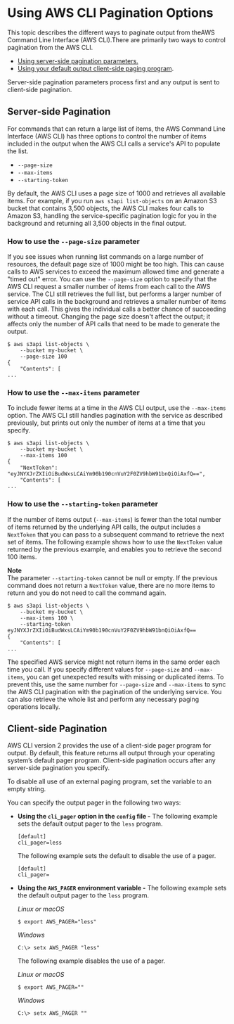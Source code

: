 # Using AWS CLI Pagination Options<a name="cli-usage-pagination"></a>

This topic describes the different ways to paginate output from theAWS Command Line Interface \(AWS CLI\)\.There are primarily two ways to control pagination from the AWS CLI\.
+ [Using server\-side pagination parameters\.](#cli-usage-pagination-serverside)
+ [Using your default output client\-side paging program](#cli-usage-pagination-clientside)\.

Server\-side pagination parameters process first and any output is sent to client\-side pagination\.

## Server\-side Pagination<a name="cli-usage-pagination-serverside"></a>

For commands that can return a large list of items, the AWS Command Line Interface \(AWS CLI\) has three options to control the number of items included in the output when the AWS CLI calls a service's API to populate the list\.
+ `--page-size`
+ `--max-items`
+ `--starting-token`

By default, the AWS CLI uses a page size of 1000 and retrieves all available items\. For example, if you run `aws s3api list-objects` on an Amazon S3 bucket that contains 3,500 objects, the AWS CLI makes four calls to Amazon S3, handling the service\-specific pagination logic for you in the background and returning all 3,500 objects in the final output\.

### How to use the `--page-size` parameter<a name="cli-usage-pagination-pagesize"></a>

If you see issues when running list commands on a large number of resources, the default page size of 1000 might be too high\. This can cause calls to AWS services to exceed the maximum allowed time and generate a "timed out" error\. You can use the `--page-size` option to specify that the AWS CLI request a smaller number of items from each call to the AWS service\. The CLI still retrieves the full list, but performs a larger number of service API calls in the background and retrieves a smaller number of items with each call\. This gives the individual calls a better chance of succeeding without a timeout\. Changing the page size doesn't affect the output; it affects only the number of API calls that need to be made to generate the output\.

```
$ aws s3api list-objects \
    --bucket my-bucket \
    --page-size 100
{
    "Contents": [
...
```

### How to use the `--max-items` parameter<a name="cli-usage-pagination-maxitems"></a>

To include fewer items at a time in the AWS CLI output, use the `--max-items` option\. The AWS CLI still handles pagination with the service as described previously, but prints out only the number of items at a time that you specify\.

```
$ aws s3api list-objects \
    --bucket my-bucket \
    --max-items 100
{
    "NextToken": "eyJNYXJrZXIiOiBudWxsLCAiYm90b190cnVuY2F0ZV9hbW91bnQiOiAxfQ==",
    "Contents": [
...
```

### How to use the `--starting-token` parameter<a name="cli-usage-pagination-startingtoken"></a>

If the number of items output \(`--max-items`\) is fewer than the total number of items returned by the underlying API calls, the output includes a `NextToken` that you can pass to a subsequent command to retrieve the next set of items\. The following example shows how to use the `NextToken` value returned by the previous example, and enables you to retrieve the second 100 items\.

**Note**  
The parameter `--starting-token` cannot be null or empty\. If the previous command does not return a `NextToken` value, there are no more items to return and you do not need to call the command again\.

```
$ aws s3api list-objects \
    --bucket my-bucket \
    --max-items 100 \
    --starting-token eyJNYXJrZXIiOiBudWxsLCAiYm90b190cnVuY2F0ZV9hbW91bnQiOiAxfQ==
{
    "Contents": [
...
```

The specified AWS service might not return items in the same order each time you call\. If you specify different values for `--page-size` and `--max-items`, you can get unexpected results with missing or duplicated items\. To prevent this, use the same number for `--page-size` and `--max-items` to sync the AWS CLI pagination with the pagination of the underlying service\. You can also retrieve the whole list and perform any necessary paging operations locally\.

## Client\-side Pagination<a name="cli-usage-pagination-clientside"></a>

AWS CLI version 2 provides the use of a client\-side pager program for output\. By default, this feature returns all output through your operating system’s default pager program\. Client\-side pagination occurs after any server\-side pagination you specify\. 

To disable all use of an external paging program, set the variable to an empty string\. 

You can specify the output pager in the following two ways:
+ **Using the `cli_pager` option in the `config` file \-** The following example sets the default output pager to the `less` program\.

  ```
  [default]
  cli_pager=less
  ```

  The following example sets the default to disable the use of a pager\.

  ```
  [default]
  cli_pager=
  ```
+ **Using the `AWS_PAGER` environment variable \-** The following example sets the default output pager to the `less` program\.

  *Linux or macOS*

  ```
  $ export AWS_PAGER="less"
  ```

  *Windows*

  ```
  C:\> setx AWS_PAGER "less"
  ```

  The following example disables the use of a pager\.

  *Linux or macOS*

  ```
  $ export AWS_PAGER=""
  ```

  *Windows*

  ```
  C:\> setx AWS_PAGER ""
  ```